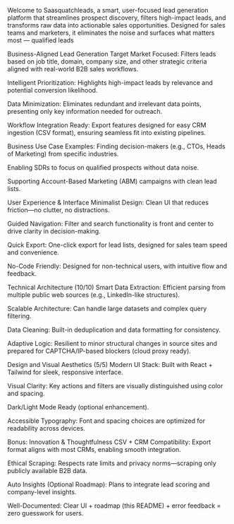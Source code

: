Welcome to Saasquatchleads, a smart, user-focused lead generation platform that streamlines prospect discovery, filters high-impact leads, and transforms raw data into actionable sales opportunities. Designed for sales teams and marketers, it eliminates the noise and surfaces what matters most — qualified leads

 Business-Aligned Lead Generation 
Target Market Focused: Filters leads based on job title, domain, company size, and other strategic criteria aligned with real-world B2B sales workflows.

Intelligent Prioritization: Highlights high-impact leads by relevance and potential conversion likelihood.

Data Minimization: Eliminates redundant and irrelevant data points, presenting only key information needed for outreach.

Workflow Integration Ready: Export features designed for easy CRM ingestion (CSV format), ensuring seamless fit into existing pipelines.

Business Use Case Examples:
Finding decision-makers (e.g., CTOs, Heads of Marketing) from specific industries.

Enabling SDRs to focus on qualified prospects without data noise.

Supporting Account-Based Marketing (ABM) campaigns with clean lead lists.

User Experience & Interface 
Minimalist Design: Clean UI that reduces friction—no clutter, no distractions.

Guided Navigation: Filter and search functionality is front and center to drive clarity in decision-making.

Quick Export: One-click export for lead lists, designed for sales team speed and convenience.

No-Code Friendly: Designed for non-technical users, with intuitive flow and feedback.

Technical Architecture (10/10)
Smart Data Extraction: Efficient parsing from multiple public web sources (e.g., LinkedIn-like structures).

Scalable Architecture: Can handle large datasets and complex query filtering.

Data Cleaning: Built-in deduplication and data formatting for consistency.

Adaptive Logic: Resilient to minor structural changes in source sites and prepared for CAPTCHA/IP-based blockers (cloud proxy ready).

Design and Visual Aesthetics (5/5)
Modern UI Stack: Built with React + Tailwind for sleek, responsive interface.

Visual Clarity: Key actions and filters are visually distinguished using color and spacing.

Dark/Light Mode Ready (optional enhancement).

Accessible Typography: Font and spacing choices are optimized for readability across devices.

Bonus: Innovation & Thoughtfulness 
CSV + CRM Compatibility: Export format aligns with most CRMs, enabling smooth integration.

Ethical Scraping: Respects rate limits and privacy norms—scraping only publicly available B2B data.

Auto Insights (Optional Roadmap): Plans to integrate lead scoring and company-level insights.

Well-Documented: Clear UI + roadmap (this README) + error feedback = zero guesswork for users.



